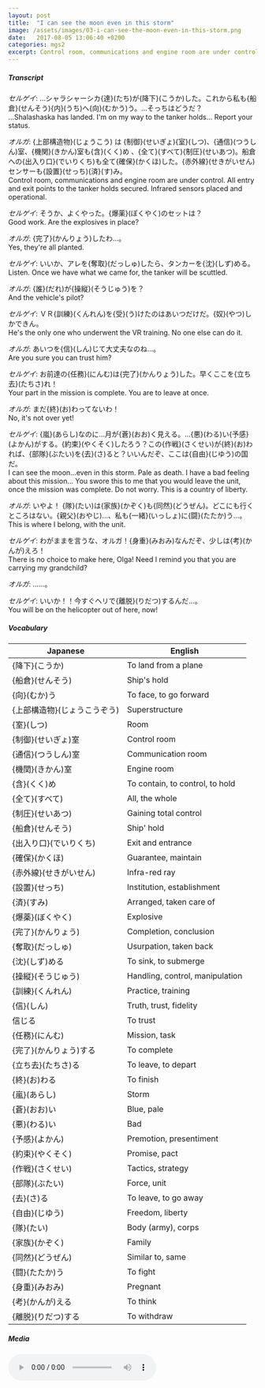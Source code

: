 ```yaml
---
layout: post
title:  "I can see the moon even in this storm"
image: /assets/images/03-i-can-see-the-moon-even-in-this-storm.png
date:   2017-08-05 13:06:40 +0200
categories: mgs2
excerpt: Control room, communications and engine room are under control. All entry and exit points to the tanker holds secured. Infrared sensors placed and operational.
---
```

##### Transcript
*セルゲイ*: …シャラシャーシカ{達}(たち)が{降下}(こうか)した。これから私も{船倉}(せんそう){内}(うち)へ{向}(むかう)う。…そっちはどうだ？ <br>
...Shalashaska has landed. I'm on my way to the tanker holds... Report your status.

*オルガ*: {上部構造物}(じょうこう) は {制御}(せいぎょ){室}(しつ)、{通信}(つうしん)室、{機関}(きかん)室も{含}(くく)め  、{全て}(すべて){制圧}(せいあつ)。船倉への{出入り口}(でいりくち)も全て{確保}(かくほ)した。{赤外線}(せきがいせん)センサーも{設置}(せっち){済}(す)み。 <br>
Control room, communications and engine room are under control. All entry and exit points to the tanker holds secured. Infrared sensors placed and operational.

*セルゲイ*: そうか、よくやった。{爆薬}(ぼくやく)のセットは？ <br>
Good work. Are the explosives in place?

*オルガ*: {完了}(かんりょう)したわ…。 <br>
Yes, they're all planted.

*セルゲイ*: いいか、アレを{奪取}(だっしゅ)したら、タンカーを{沈}(しず)める。 <br>
Listen. Once we have what we came for, the tanker will be scuttled.

*オルガ*: {誰}(だれ)が{操縦}(そうじゅう)を？ <br>
And the vehicle's pilot?

*セルゲイ*: ＶＲ{訓練}(くんれん)を{受}(う)けたのはあいつだけだ。{奴}(やつ)しかできん。 <br>
He's the only one who underwent the VR training. No one else can do it.

*オルガ*: あいつを{信}(しん)じて大丈夫なのね…。 <br>
Are you sure you can trust him?

*セルゲイ*: お前達の{任務}(にんむ)は{完了}(かんりょう)した。早くここを{立ち去}(たちさ)れ！ <br>
Your part in the mission is complete. You are to leave at once.

*オルガ*: まだ{終}(お)わってないわ！ <br>
No, it's not over yet!

*セルゲイ*: {嵐}(あらし)なのに…月が{蒼}(おお)く見える。…{悪}(わる)い{予感}(よかん)がする。{約束}(やくそく)したろう？この{作戦}(さくせい)が{終}(お)われば、{部隊}(ぶたい)を{去}(さ)ると？いいんだぞ、ここは{自由}(じゆう)の国だ。 <br>
I can see the moon...even in this storm. Pale as death. I have a bad feeling about this mission... You swore this to me that you would leave the unit, once the mission was complete. Do not worry. This is a country of liberty.

*オルガ*: いやよ！ {隊}(たい)は{家族}(かぞく)も{同然}(どうぜん)。どこにも行くところはない。{親父}(おやじ)…、私も{一緒}(いっしょ)に{闘}(たたか)う…。 <br>
This is where I belong, with the unit.

*セルゲイ*: わがままを言うな、オルガ！{身重}(みおみ)なんだぞ、少しは{考}(かんが)えろ！ <br>
There is no choice to make here, Olga! Need I remind you that you are carrying my grandchild?

*オルガ*: ……。 <br>

*セルゲイ*: いいか！！今すぐヘリで{離脱}(りだつ)するんだ…。 <br>
You will be on the helicopter out of here, now!


##### Vocabulary

| Japanese                     | English                         |
|------------------------------|---------------------------------|
| {降下}(こうか)               | To land from a plane            |
| {船倉}(せんそう)             | Ship's hold                     |
| {向}(むか)う                 | To face, to go forward          |
| {上部構造物}(じょうこうぞう) | Superstructure                  |
| {室}(しつ)                   | Room                            |
| {制御}(せいぎょ)室           | Control room                    |
| {通信}(つうしん)室           | Communication room              |
| {機関}(きかん)室             | Engine room                     |
| {含}(くく)め                 | To contain, to control, to hold |
| {全て}(すべて)               | All, the whole                  |
| {制圧}(せいあつ)             | Gaining total control           |
| {船倉}(せんそう)             | Ship' hold                      |
| {出入り口}(でいりくち)       | Exit and entrance               |
| {確保}(かくほ)               | Guarantee, maintain             |
| {赤外線}(せきがいせん)       | Infra-red ray                   |
| {設置}(せっち)               | Institution, establishment      |
| {済}(すみ)                   | Arranged, taken care of         |
| {爆薬}(ぼくやく)             | Explosive                       |
| {完了}(かんりょう)           | Completion, conclusion          |
| {奪取}(だっしゅ)             | Usurpation, taken back          |
| {沈}(しず)める               | To sink, to submerge            |
| {操縦}(そうじゅう)           | Handling, control, manipulation |
| {訓練}(くんれん)             | Practice, training              |
| {信}(しん)                   | Truth, trust, fidelity          |
| 信じる                       | To trust                        |
| {任務}(にんむ)               | Mission, task                   |
| {完了}(かんりょう)する       | To complete                     |
| {立ち去}(たちさ)る           | To leave, to depart             |
| {終}(お)わる                 | To finish                       |
| {嵐}(あらし)                 | Storm                           |
| {蒼}(おお)い                 | Blue, pale                      |
| {悪}(わる)い                 | Bad                             |
| {予感}(よかん)               | Premotion, presentiment         |
| {約束}(やくそく)             | Promise, pact                   |
| {作戦}(さくせい)             | Tactics, strategy               |
| {部隊}(ぶたい)               | Force, unit                     |
| {去}(さ)る                   | To leave, to go away            |
| {自由}(じゆう)               | Freedom, liberty                |
| {隊}(たい)                   | Body (army), corps              |
| {家族}(かぞく)               | Family                          |
| {同然}(どうぜん)             | Similar to, same                |
| {闘}(たたか)う               | To fight                        |
| {身重}(みおみ)               | Pregnant                        |
| {考}(かんが)える             | To think                        |
| {離脱}(りだつ)する           | To withdraw                     |


##### Media
<audio controls>
  <source src="https://s3-eu-west-1.amazonaws.com/hudson-river-ghost/i-can-see-the-moon-even-in-this-storm.mp3" type="audio/mpeg">
Your browser does not support the audio element.
</audio>
